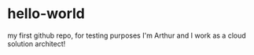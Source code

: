 # hello-world
my first github repo, for testing purposes
I'm Arthur and I work as a cloud solution architect!
